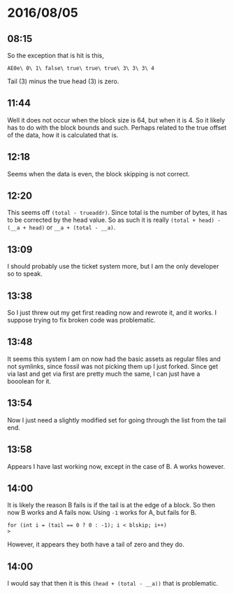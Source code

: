 # 2016/08/05

## 08:15

So the exception that is hit is this,

	AE0e\ 0\ 1\ false\ true\ true\ true\ 3\ 3\ 3\ 4

Tail (3) minus the true head (3) is zero.

## 11:44

Well it does not occur when the block size is 64, but when it is 4. So it
likely has to do with the block bounds and such. Perhaps related to the true
offset of the data, how it is calculated that is.

## 12:18

Seems when the data is even, the block skipping is not correct.

## 12:20

This seems off `(total - trueaddr)`. Since total is the number of bytes, it has
to be corrected by the head value. So as such it is really
`(total + head) - (__a + head)` or `__a + (total - __a)`.

## 13:09

I should probably use the ticket system more, but I am the only developer so
to speak.

## 13:38

So I just threw out my get first reading now and rewrote it, and it works. I
suppose trying to fix broken code was problematic.


## 13:48

It seems this system I am on now had the basic assets as regular files and
not symlinks, since fossil was not picking them up I just forked. Since get
via last and get via first are pretty much the same, I can just have a booolean
for it.

## 13:54

Now I just need a slightly modified set for going through the list from the
tail end.

## 13:58

Appears I have last working now, except in the case of B. A works however.

## 14:00

It is likely the reason B fails is if the tail is at the edge of a block. So
then now B works and A fails now. Using `-1` works for A, but fails for B.

	for (int i = (tail == 0 ? 0 : -1); i < blskip; i++)
	>

However, it appears they both have a tail of zero and they do.

## 14:00

I would say that then it is this `(head + (total - __a))` that is problematic.


